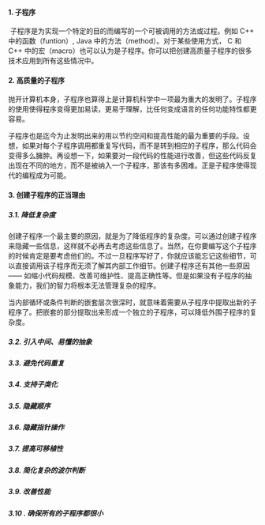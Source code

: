 #### 1. 子程序

​	子程序是为实现一个特定的目的而编写的一个可被调用的方法或过程。例如 C++ 中的函数（funtion）, Java 中的方法（method）。对于某些使用方式， C 和 C++ 中的宏（macro）也可以认为是子程序。你可以把创建高质量子程序的很多技术应用到所有这些情况中。

####  2. 高质量的子程序

​	抛开计算机本身，子程序也算得上是计算机科学中一项最为重大的发明了。子程序的使用使得程序变得更加易读，更易于理解，比任何变成语言的任何功能特性都更容易。

​	子程序也是迄今为止发明出来的用以节约空间和提高性能的最为重要的手段。设想，如果对每个子程序调用都重复写代码，而不是转到相应的子程序，那么代码会变得多么臃肿。再设想一下，如果要对一段代码的性能进行改善，但这些代码反复出现在不同的地方，而不是被纳入一个子程序，那该有多困难。正是子程序使得现代的编程成为可能。

#### 3. 创建子程序的正当理由

##### 3.1. 降低复杂度

​	创建子程序一个最主要的原因，就是为了降低程序的复杂度。可以通过创建子程序来隐藏一些信息，这样就不必再去考虑这些信息了。当然，在你要编写这个子程序的时候肯定是要考虑他们的。不过一旦程序写好了，你就应该能忘记这些细节，可以直接调用该子程序而无须了解其内部工作细节。创建子程序还有其他一些原因 —— 如缩小代码规模、改善可维护性、提高正确性等。但是如果没有子程序的抽象能力，我们的智力将根本无法管理复杂的程序。

​	当内部循环或条件判断的嵌套层次很深时，就意味着需要从子程序中提取出新的子程序了。把嵌套的部分提取出来形成一个独立的子程序，可以降低外围子程序的复杂度。

##### 3.2. 引入中间、易懂的抽象

##### 3.3. 避免代码重复

##### 3.4. 支持子类化

##### 3.5. 隐藏顺序

##### 3.6. 隐藏指针操作

##### 3.7. 提高可移植性

##### 3.8. 简化复杂的波尔判断

##### 3.9. 改善性能

##### 3.10 . 确保所有的子程序都很小




